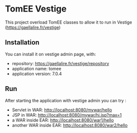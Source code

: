 # TomEE Vestige

This project overload TomEE classes to allow it to run in Vestige (<https://gaellalire.fr/vestige>)

## Installation

You can install it on vestige admin page, with:
- repository: https://gaellalire.fr/vestige/repository
- application name: tomee
- application version: 7.0.4

## Run

After starting the application with vestige admin you can try :

- Servlet in WAR: <http://localhost:8080/mywar/hello>
- JSP in WAR: <http://localhost:8080/mywar/hi.jsp?max=1>
- a WAR inside EAR: <http://localhost:8080/war1/hello>
- another WAR inside EAR: <http://localhost:8080/war2/hello>
